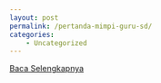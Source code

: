```yaml
---
layout: post
permalink: /pertanda-mimpi-guru-sd/
categories:
    - Uncategorized
---
```


[Baca Selengkapnya](/01)